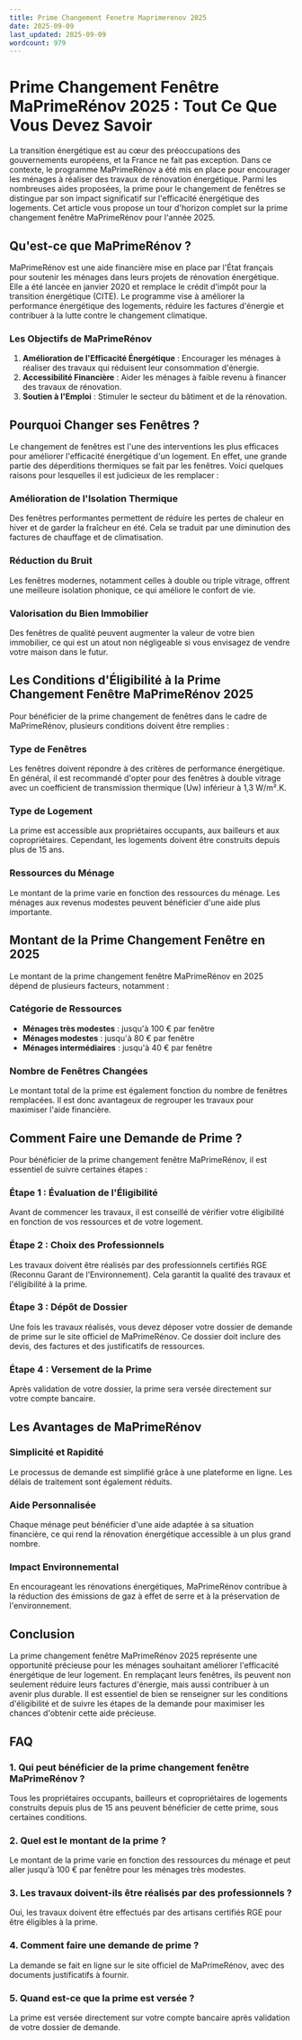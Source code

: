 ```yaml
---
title: Prime Changement Fenetre Maprimerenov 2025
date: 2025-09-09
last_updated: 2025-09-09
wordcount: 979
---
```


# Prime Changement Fenêtre MaPrimeRénov 2025 : Tout Ce Que Vous Devez Savoir

La transition énergétique est au cœur des préoccupations des gouvernements européens, et la France ne fait pas exception. Dans ce contexte, le programme MaPrimeRénov a été mis en place pour encourager les ménages à réaliser des travaux de rénovation énergétique. Parmi les nombreuses aides proposées, la prime pour le changement de fenêtres se distingue par son impact significatif sur l'efficacité énergétique des logements. Cet article vous propose un tour d'horizon complet sur la prime changement fenêtre MaPrimeRénov pour l'année 2025.

## Qu'est-ce que MaPrimeRénov ?

MaPrimeRénov est une aide financière mise en place par l'État français pour soutenir les ménages dans leurs projets de rénovation énergétique. Elle a été lancée en janvier 2020 et remplace le crédit d'impôt pour la transition énergétique (CITE). Le programme vise à améliorer la performance énergétique des logements, réduire les factures d'énergie et contribuer à la lutte contre le changement climatique.

### Les Objectifs de MaPrimeRénov

1. **Amélioration de l'Efficacité Énergétique** : Encourager les ménages à réaliser des travaux qui réduisent leur consommation d'énergie.
2. **Accessibilité Financière** : Aider les ménages à faible revenu à financer des travaux de rénovation.
3. **Soutien à l'Emploi** : Stimuler le secteur du bâtiment et de la rénovation.

## Pourquoi Changer ses Fenêtres ?

Le changement de fenêtres est l'une des interventions les plus efficaces pour améliorer l'efficacité énergétique d'un logement. En effet, une grande partie des déperditions thermiques se fait par les fenêtres. Voici quelques raisons pour lesquelles il est judicieux de les remplacer :

### Amélioration de l'Isolation Thermique

Des fenêtres performantes permettent de réduire les pertes de chaleur en hiver et de garder la fraîcheur en été. Cela se traduit par une diminution des factures de chauffage et de climatisation.

### Réduction du Bruit

Les fenêtres modernes, notamment celles à double ou triple vitrage, offrent une meilleure isolation phonique, ce qui améliore le confort de vie.

### Valorisation du Bien Immobilier

Des fenêtres de qualité peuvent augmenter la valeur de votre bien immobilier, ce qui est un atout non négligeable si vous envisagez de vendre votre maison dans le futur.

## Les Conditions d'Éligibilité à la Prime Changement Fenêtre MaPrimeRénov 2025

Pour bénéficier de la prime changement de fenêtres dans le cadre de MaPrimeRénov, plusieurs conditions doivent être remplies :

### Type de Fenêtres

Les fenêtres doivent répondre à des critères de performance énergétique. En général, il est recommandé d'opter pour des fenêtres à double vitrage avec un coefficient de transmission thermique (Uw) inférieur à 1,3 W/m².K.

### Type de Logement

La prime est accessible aux propriétaires occupants, aux bailleurs et aux copropriétaires. Cependant, les logements doivent être construits depuis plus de 15 ans.

### Ressources du Ménage

Le montant de la prime varie en fonction des ressources du ménage. Les ménages aux revenus modestes peuvent bénéficier d'une aide plus importante.

## Montant de la Prime Changement Fenêtre en 2025

Le montant de la prime changement fenêtre MaPrimeRénov en 2025 dépend de plusieurs facteurs, notamment :

### Catégorie de Ressources

- **Ménages très modestes** : jusqu'à 100 € par fenêtre
- **Ménages modestes** : jusqu'à 80 € par fenêtre
- **Ménages intermédiaires** : jusqu'à 40 € par fenêtre

### Nombre de Fenêtres Changées

Le montant total de la prime est également fonction du nombre de fenêtres remplacées. Il est donc avantageux de regrouper les travaux pour maximiser l'aide financière.

## Comment Faire une Demande de Prime ?

Pour bénéficier de la prime changement fenêtre MaPrimeRénov, il est essentiel de suivre certaines étapes :

### Étape 1 : Évaluation de l'Éligibilité

Avant de commencer les travaux, il est conseillé de vérifier votre éligibilité en fonction de vos ressources et de votre logement.

### Étape 2 : Choix des Professionnels

Les travaux doivent être réalisés par des professionnels certifiés RGE (Reconnu Garant de l’Environnement). Cela garantit la qualité des travaux et l'éligibilité à la prime.

### Étape 3 : Dépôt de Dossier

Une fois les travaux réalisés, vous devez déposer votre dossier de demande de prime sur le site officiel de MaPrimeRénov. Ce dossier doit inclure des devis, des factures et des justificatifs de ressources.

### Étape 4 : Versement de la Prime

Après validation de votre dossier, la prime sera versée directement sur votre compte bancaire.

## Les Avantages de MaPrimeRénov

### Simplicité et Rapidité

Le processus de demande est simplifié grâce à une plateforme en ligne. Les délais de traitement sont également réduits.

### Aide Personnalisée

Chaque ménage peut bénéficier d'une aide adaptée à sa situation financière, ce qui rend la rénovation énergétique accessible à un plus grand nombre.

### Impact Environnemental

En encourageant les rénovations énergétiques, MaPrimeRénov contribue à la réduction des émissions de gaz à effet de serre et à la préservation de l'environnement.

## Conclusion

La prime changement fenêtre MaPrimeRénov 2025 représente une opportunité précieuse pour les ménages souhaitant améliorer l'efficacité énergétique de leur logement. En remplaçant leurs fenêtres, ils peuvent non seulement réduire leurs factures d'énergie, mais aussi contribuer à un avenir plus durable. Il est essentiel de bien se renseigner sur les conditions d'éligibilité et de suivre les étapes de la demande pour maximiser les chances d'obtenir cette aide précieuse.

## FAQ

### 1. Qui peut bénéficier de la prime changement fenêtre MaPrimeRénov ?

Tous les propriétaires occupants, bailleurs et copropriétaires de logements construits depuis plus de 15 ans peuvent bénéficier de cette prime, sous certaines conditions.

### 2. Quel est le montant de la prime ?

Le montant de la prime varie en fonction des ressources du ménage et peut aller jusqu'à 100 € par fenêtre pour les ménages très modestes.

### 3. Les travaux doivent-ils être réalisés par des professionnels ?

Oui, les travaux doivent être effectués par des artisans certifiés RGE pour être éligibles à la prime.

### 4. Comment faire une demande de prime ?

La demande se fait en ligne sur le site officiel de MaPrimeRénov, avec des documents justificatifs à fournir.

### 5. Quand est-ce que la prime est versée ?

La prime est versée directement sur votre compte bancaire après validation de votre dossier de demande.